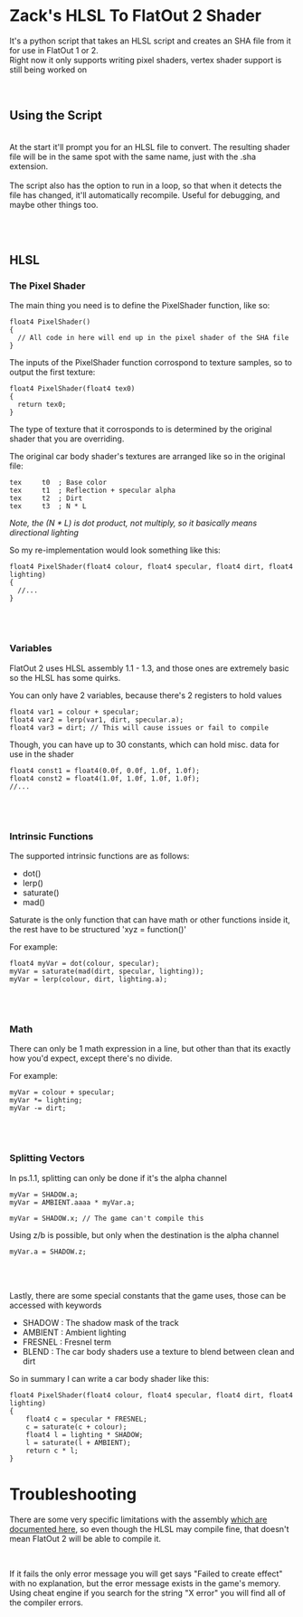 # Zack's HLSL To FlatOut 2 Shader
It's a python script that takes an HLSL script and creates an SHA file from it for use in FlatOut 1 or 2.
<br>
Right now it only supports writing pixel shaders, vertex shader support is still being worked on

<br>

## Using the Script
<br>
At the start it'll prompt you for an HLSL file to convert. The resulting shader file will be in the same spot with the same name, just with the .sha extension.
<br>
<br>
The script also has the option to run in a loop, so that when it detects the file has changed, it'll automatically recompile. Useful for debugging, and maybe other things too.

<br><br>

## HLSL

### The Pixel Shader
The main thing you need is to define the PixelShader function, like so:
```hlsl
float4 PixelShader()
{
  // All code in here will end up in the pixel shader of the SHA file
}
```

The inputs of the PixelShader function corrospond to texture samples, so to output the first texture:
```hlsl
float4 PixelShader(float4 tex0)
{
  return tex0;
}
```

The type of texture that it corrosponds to is determined by the original shader that you are overriding.

The original car body shader's textures are arranged like so in the original file:
```
tex		t0	; Base color
tex		t1	; Reflection + specular alpha
tex		t2	; Dirt
tex		t3	; N * L
```
*Note, the (N * L) is dot product, not multiply, so it basically means directional lighting*

So my re-implementation would look something like this:

```hlsl
float4 PixelShader(float4 colour, float4 specular, float4 dirt, float4 lighting)
{
  //...
}
```

<br>
<br>

### Variables

FlatOut 2 uses HLSL assembly 1.1 - 1.3, and those ones are extremely basic so the HLSL has some quirks.

You can only have 2 variables, because there's 2 registers to hold values
```hlsl
float4 var1 = colour + specular;
float4 var2 = lerp(var1, dirt, specular.a);
float4 var3 = dirt; // This will cause issues or fail to compile
```

Though, you can have up to 30 constants, which can hold misc. data for use in the shader
```hlsl
float4 const1 = float4(0.0f, 0.0f, 1.0f, 1.0f);
float4 const2 = float4(1.0f, 1.0f, 1.0f, 1.0f);
//...
```

<br>
<br>

### Intrinsic Functions

The supported intrinsic functions are as follows:
- dot()
- lerp()
- saturate()
- mad()

Saturate is the only function that can have math or other functions inside it, the rest have to be structured 'xyz = function()'

For example:
```hlsl
float4 myVar = dot(colour, specular);
myVar = saturate(mad(dirt, specular, lighting));
myVar = lerp(colour, dirt, lighting.a);
```

<br><br>

### Math

There can only be 1 math expression in a line, but other than that its exactly how you'd expect, except there's no divide.

For example:
```hlsl
myVar = colour + specular;
myVar *= lighting;
myVar -= dirt;
```

<br><br>

### Splitting Vectors

In ps.1.1, splitting can only be done if it's the alpha channel
```hlsl
myVar = SHADOW.a;
myVar = AMBIENT.aaaa * myVar.a;

myVar = SHADOW.x; // The game can't compile this
```

Using z/b is possible, but only when the destination is the alpha channel
```hlsl
myVar.a = SHADOW.z;
```

<br><br>

Lastly, there are some special constants that the game uses, those can be accessed with keywords
- SHADOW : The shadow mask of the track
- AMBIENT : Ambient lighting
- FRESNEL : Fresnel term
- BLEND : The car body shaders use a texture to blend between clean and dirt

So in summary I can write a car body shader like this:
```hlsl
float4 PixelShader(float4 colour, float4 specular, float4 dirt, float4 lighting)
{
    float4 c = specular * FRESNEL;
    c = saturate(c + colour);
    float4 l = lighting * SHADOW;
    l = saturate(l + AMBIENT);
    return c * l;
}
```

# Troubleshooting
There are some very specific limitations with the assembly [which are documented here](https://learn.microsoft.com/en-us/windows/win32/direct3dhlsl/dx9-graphics-reference-asm-ps-1-x), so even though the HLSL may compile fine, that doesn't mean FlatOut 2 will be able to compile it.

<br>

If it fails the only error message you will get says "Failed to create effect" with no explanation, but the error message exists in the game's memory. Using cheat engine if you search for the string "X error" you will find all of the compiler errors.
